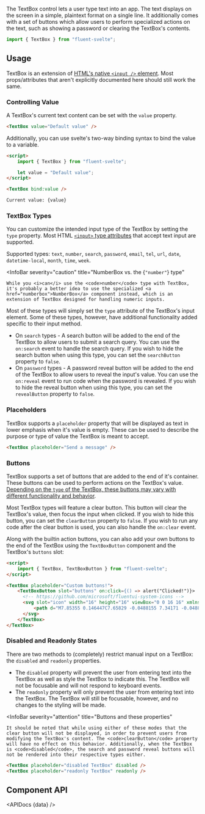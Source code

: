 <script lang="ts">
    import { TextBox, InfoBar } from "$lib";
    import { Showcase, APIDocs } from "$site/lib";

    import data from "$lib/TextBox/TextBox.svelte?sveld&raw";
</script>

The TextBox control lets a user type text into an app. The text displays on the screen in a simple, plaintext format on a single line. It additionally comes with a set of buttons which allow users to perform specialized actions on the text, such as showing a password or clearing the TextBox's contents.   

```ts
import { TextBox } from "fluent-svelte";
```

<Showcase columns={2} repl="65b817e67ff3450da0c5755b5fdac9f7">
    <TextBox placeholder="TextBox" />
    <TextBox placeholder="TextBox" disabled />
    <TextBox type="search" placeholder="TextBox" />
    <TextBox type="search" placeholder="TextBox" disabled />
    <TextBox type="password" placeholder="TextBox" />
    <TextBox type="password" placeholder="TextBox" disabled />
</Showcase>

## Usage

TextBox is an extension of [HTML's native `<input />` element](https://developer.mozilla.org/en-US/docs/Web/HTML/Element/input). Most props/attributes that aren't explicitly documented here should still work the same.

### Controlling Value

A TextBox's current text content can be set with the `value` property.

```html
<TextBox value="Default value" />
```

Additionally, you can use svelte's two-way binding syntax to bind the value to a variable.

```html
<script>
	import { TextBox } from "fluent-svelte";

	let value = "Default value";
</script>

<TextBox bind:value />

Current value: {value}
```

### TextBox Types

You can customize the intended input type of the TextBox by setting the `type` property. Most HTML [`<input>` type attributes](https://developer.mozilla.org/en-US/docs/Web/HTML/Element/input#input_types) that accept text input are supported.

Supported types: `text`, `number`, `search`, `password`, `email`, `tel`, `url`, `date`, `datetime-local`, `month`, `time`, `week`.

<InfoBar
    severity="caution"
    title="NumberBox vs. the {`"number"`} type"
>
    While you <i>can</i> use the <code>number</code> type with TextBox, it's probably a better idea to use the specialized <a href="numberbox">NumberBox</a> component instead, which is an extension of TextBox designed for handling numeric inputs.
</InfoBar>

Most of these types will simply set the `type` attribute of the TextBox's input element. Some of these types, however, have additional functionality added specific to their input method.

- On `search` types - A search button will be added to the end of the TextBox to allow users to submit a search query. You can use the `on:search` event to handle the search query. If you wish to hide the search button when using this type, you can set the `searchButton` property to `false`.
- On `password` types - A password reveal button will be added to the end of the TextBox to allow users to reveal the input's value. You can use the `on:reveal` event to run code when the password is revealed. If you wish to hide the reveal button when using this type, you can set the `revealButton` property to `false`.

### Placeholders

TextBox supports a `placeholder` property that will be displayed as text in lower emphasis when it's value is empty. These can be used to describe the purpose or type of value the TextBox is meant to accept.

```html
<TextBox placeholder="Send a message" />
```

### Buttons

TextBox supports a set of buttons that are added to the end of it's container. These buttons can be used to perform actions on the TextBox's value. [Depending on the `type` of the TextBox, these buttons may vary with different functionality and behavior](#textbox-types).

Most TextBox types will feature a clear button. This button will clear the TextBox's value, then focus the input when clicked. If you wish to hide this button, you can set the `clearButton` property to `false`. If you wish to run any code after the clear button is used, you can also handle the `on:clear` event.

Along with the builtin action buttons, you can also add your own buttons to the end of the TextBox using the `TextBoxButton` component and the TextBox's `buttons` slot:

```html
<script>
    import { TextBox, TextBoxButton } from "fluent-svelte";
</script>

<TextBox placeholder="Custom buttons!">
    <TextBoxButton slot="buttons" on:click={() => alert("Clicked!")}>
      <!-- https://github.com/microsoft/fluentui-system-icons -->
      <svg slot="icon" width="16" height="16" viewBox="0 0 16 16" xmlns="http://www.w3.org/2000/svg">
          <path d="M7.85355 0.146447C7.65829 -0.0488155 7.34171 -0.0488155 7.14645 0.146447C6.95118 0.341709 6.95118 0.658291 7.14645 0.853553L8.29603 2.00314C4.80056 2.11088 2 4.97839 2 8.5C2 12.0899 4.91015 15 8.5 15C12.0899 15 15 12.0899 15 8.5C15 8.48656 15 8.47313 14.9999 8.45971C14.9983 8.2001 14.7805 8 14.5209 8H14.4782C14.2093 8 14 8.23107 14 8.5C14 11.5376 11.5376 14 8.5 14C5.46243 14 3 11.5376 3 8.5C3 5.53311 5.34917 3.11491 8.28892 3.00398L7.14645 4.14645C6.95118 4.34171 6.95118 4.65829 7.14645 4.85355C7.34171 5.04882 7.65829 5.04882 7.85355 4.85355L9.85355 2.85355C10.0488 2.65829 10.0488 2.34171 9.85355 2.14645L7.85355 0.146447ZM11.8536 6.14645C12.0488 6.34171 12.0488 6.65829 11.8536 6.85355L8.85355 9.85355C8.65829 10.0488 8.34171 10.0488 8.14645 9.85355L6.64645 8.35355C6.45118 8.15829 6.45118 7.84171 6.64645 7.64645C6.84171 7.45118 7.15829 7.45118 7.35355 7.64645L8.5 8.79289L11.1464 6.14645C11.3417 5.95118 11.6583 5.95118 11.8536 6.14645Z" fill="currentColor" />
      </svg>
    </TextBox>
</TextBox>
```

### Disabled and Readonly States

There are two methods to (completely) restrict manual input on a TextBox: the `disabled` and `readonly` properties.

- The `disabled` property will prevent the user from entering text into the TextBox as well as style the TextBox to indicate this. The TextBox will not be focusable and will not respond to keyboard events.
- The `readonly` property will only prevent the user from entering text into the TextBox. The TextBox will still be focusable, however, and no changes to the styling will be made.

<InfoBar
    severity="attention"
    title="Buttons and these properties"
>
    It should be noted that while using either of these modes that the clear button will not be displayed, in order to prevent users from modifying the TextBox's content. The <code>clearButton</code> property will have no effect on this behavior. Additionally, when the TextBox is <code>disabled</code>, the search and password reveal buttons will not be rendered into their respective types either.
</InfoBar>

```html
<TextBox placeholder="disabled TextBox" disabled />
<TextBox placeholder="readonly TextBox" readonly />
```

## Component API

<APIDocs {data} />
